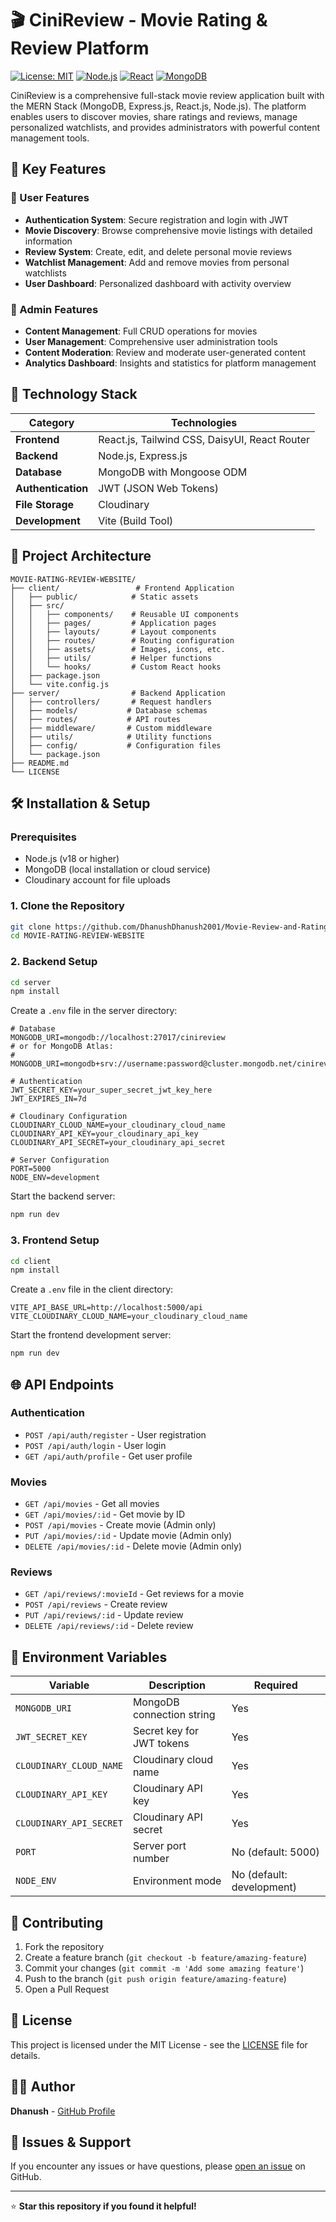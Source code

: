 # 🎬 CiniReview - Movie Rating & Review Platform

[![License: MIT](https://img.shields.io/badge/License-MIT-yellow.svg)](https://opensource.org/licenses/MIT)
[![Node.js](https://img.shields.io/badge/Node.js-18+-green.svg)](https://nodejs.org/)
[![React](https://img.shields.io/badge/React-18+-blue.svg)](https://reactjs.org/)
[![MongoDB](https://img.shields.io/badge/MongoDB-Latest-green.svg)](https://www.mongodb.com/)

CiniReview is a comprehensive full-stack movie review application built with the MERN Stack (MongoDB, Express.js, React.js, Node.js). The platform enables users to discover movies, share ratings and reviews, manage personalized watchlists, and provides administrators with powerful content management tools.

## 🌟 Key Features

### 👥 User Features
- **Authentication System**: Secure registration and login with JWT
- **Movie Discovery**: Browse comprehensive movie listings with detailed information
- **Review System**: Create, edit, and delete personal movie reviews
- **Watchlist Management**: Add and remove movies from personal watchlists
- **User Dashboard**: Personalized dashboard with activity overview

### 🔧 Admin Features
- **Content Management**: Full CRUD operations for movies
- **User Management**: Comprehensive user administration tools
- **Content Moderation**: Review and moderate user-generated content
- **Analytics Dashboard**: Insights and statistics for platform management

## 🚀 Technology Stack

| Category | Technologies |
|----------|-------------|
| **Frontend** | React.js, Tailwind CSS, DaisyUI, React Router |
| **Backend** | Node.js, Express.js |
| **Database** | MongoDB with Mongoose ODM |
| **Authentication** | JWT (JSON Web Tokens) |
| **File Storage** | Cloudinary |
| **Development** | Vite (Build Tool) |

## 📂 Project Architecture

```
MOVIE-RATING-REVIEW-WEBSITE/
├── client/                 # Frontend Application
│   ├── public/            # Static assets
│   ├── src/
│   │   ├── components/    # Reusable UI components
│   │   ├── pages/         # Application pages
│   │   ├── layouts/       # Layout components
│   │   ├── routes/        # Routing configuration
│   │   ├── assets/        # Images, icons, etc.
│   │   ├── utils/         # Helper functions
│   │   └── hooks/         # Custom React hooks
│   ├── package.json
│   └── vite.config.js
├── server/                # Backend Application
│   ├── controllers/       # Request handlers
│   ├── models/           # Database schemas
│   ├── routes/           # API routes
│   ├── middleware/       # Custom middleware
│   ├── utils/            # Utility functions
│   ├── config/           # Configuration files
│   └── package.json
├── README.md
└── LICENSE
```

## 🛠️ Installation & Setup

### Prerequisites
- Node.js (v18 or higher)
- MongoDB (local installation or cloud service)
- Cloudinary account for file uploads

### 1. Clone the Repository
```bash
git clone https://github.com/DhanushDhanush2001/Movie-Review-and-Ratings-Website.git
cd MOVIE-RATING-REVIEW-WEBSITE
```

### 2. Backend Setup
```bash
cd server
npm install
```

Create a `.env` file in the server directory:
```env
# Database
MONGODB_URI=mongodb://localhost:27017/cinireview
# or for MongoDB Atlas:
# MONGODB_URI=mongodb+srv://username:password@cluster.mongodb.net/cinireview

# Authentication
JWT_SECRET_KEY=your_super_secret_jwt_key_here
JWT_EXPIRES_IN=7d

# Cloudinary Configuration
CLOUDINARY_CLOUD_NAME=your_cloudinary_cloud_name
CLOUDINARY_API_KEY=your_cloudinary_api_key
CLOUDINARY_API_SECRET=your_cloudinary_api_secret

# Server Configuration
PORT=5000
NODE_ENV=development
```

Start the backend server:
```bash
npm run dev
```

### 3. Frontend Setup
```bash
cd client
npm install
```

Create a `.env` file in the client directory:
```env
VITE_API_BASE_URL=http://localhost:5000/api
VITE_CLOUDINARY_CLOUD_NAME=your_cloudinary_cloud_name
```

Start the frontend development server:
```bash
npm run dev
```

## 🌐 API Endpoints

### Authentication
- `POST /api/auth/register` - User registration
- `POST /api/auth/login` - User login
- `GET /api/auth/profile` - Get user profile

### Movies
- `GET /api/movies` - Get all movies
- `GET /api/movies/:id` - Get movie by ID
- `POST /api/movies` - Create movie (Admin only)
- `PUT /api/movies/:id` - Update movie (Admin only)
- `DELETE /api/movies/:id` - Delete movie (Admin only)

### Reviews
- `GET /api/reviews/:movieId` - Get reviews for a movie
- `POST /api/reviews` - Create review
- `PUT /api/reviews/:id` - Update review
- `DELETE /api/reviews/:id` - Delete review

## 🔐 Environment Variables

| Variable | Description | Required |
|----------|-------------|----------|
| `MONGODB_URI` | MongoDB connection string | Yes |
| `JWT_SECRET_KEY` | Secret key for JWT tokens | Yes |
| `CLOUDINARY_CLOUD_NAME` | Cloudinary cloud name | Yes |
| `CLOUDINARY_API_KEY` | Cloudinary API key | Yes |
| `CLOUDINARY_API_SECRET` | Cloudinary API secret | Yes |
| `PORT` | Server port number | No (default: 5000) |
| `NODE_ENV` | Environment mode | No (default: development) |

## 🤝 Contributing

1. Fork the repository
2. Create a feature branch (`git checkout -b feature/amazing-feature`)
3. Commit your changes (`git commit -m 'Add some amazing feature'`)
4. Push to the branch (`git push origin feature/amazing-feature`)
5. Open a Pull Request

## 📝 License

This project is licensed under the MIT License - see the [LICENSE](LICENSE) file for details.

## 👨‍💻 Author

**Dhanush** - [GitHub Profile](https://github.com/DhanushDhanush2001/)

## 🐛 Issues & Support

If you encounter any issues or have questions, please [open an issue](https://github.com/DhanushDhanush2001/Movie-Review-and-Ratings-Website) on GitHub.

---

⭐ **Star this repository if you found it helpful!**
